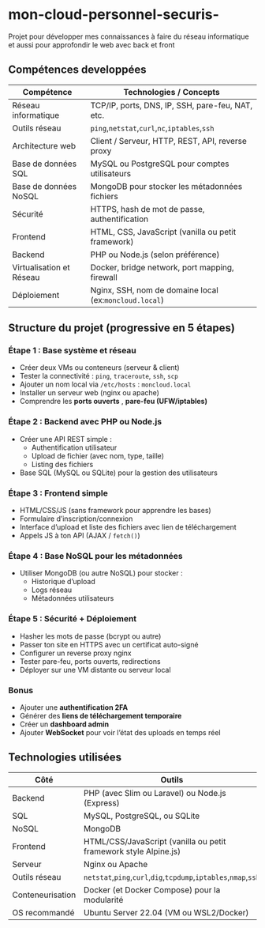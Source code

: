 # mon-cloud-personnel-securis-

Projet pour développer mes connaissances à faire du réseau informatique et aussi pour approfondir le web avec back et front

## Compétences developpées

| Compétence                  | Technologies / Concepts                                   |
| ---------------------------- | --------------------------------------------------------- |
| Réseau informatique      | TCP/IP, ports, DNS, IP, SSH, pare-feu, NAT, etc.          |
| Outils réseau          | `ping`,`netstat`,`curl`,`nc`,`iptables`,`ssh` |
| Architecture web          | Client / Serveur, HTTP, REST, API, reverse proxy          |
| Base de données SQL    | MySQL ou PostgreSQL pour comptes utilisateurs             |
| Base de données NoSQL    | MongoDB pour stocker les métadonnées fichiers           |
| Sécurité                | HTTPS, hash de mot de passe, authentification             |
| Frontend                  | HTML, CSS, JavaScript (vanilla ou petit framework)        |
| Backend                   | PHP ou Node.js (selon préférence)                       |
| Virtualisation et Réseau | Docker, bridge network, port mapping, firewall            |
| Déploiement            | Nginx, SSH, nom de domaine local (ex:`moncloud.local`)  |

## Structure du projet (progressive en 5 étapes)

### Étape 1 : Base système et réseau

* Créer deux VMs ou conteneurs (serveur & client)
* Tester la connectivité : `ping`, `traceroute`, `ssh`, `scp`
* Ajouter un nom local via `/etc/hosts` : `moncloud.local`
* Installer un serveur web (nginx ou apache)
* Comprendre les  **ports ouverts** , **pare-feu (UFW/iptables)**

### Étape 2 : Backend avec PHP ou Node.js

* Créer une API REST simple :
  * Authentification utilisateur
  * Upload de fichier (avec nom, type, taille)
  * Listing des fichiers
* Base SQL (MySQL ou SQLite) pour la gestion des utilisateurs

### Étape 3 : Frontend simple

* HTML/CSS/JS (sans framework pour apprendre les bases)
* Formulaire d’inscription/connexion
* Interface d’upload et liste des fichiers avec lien de téléchargement
* Appels JS à ton API (AJAX / `fetch()`)

### Étape 4 : Base NoSQL pour les métadonnées

* Utiliser MongoDB (ou autre NoSQL) pour stocker :
  * Historique d’upload
  * Logs réseau
  * Métadonnées utilisateurs

### Étape 5 : Sécurité + Déploiement

* Hasher les mots de passe (bcrypt ou autre)
* Passer ton site en HTTPS avec un certificat auto-signé
* Configurer un reverse proxy nginx
* Tester pare-feu, ports ouverts, redirections
* Déployer sur une VM distante ou serveur local

### Bonus

* Ajouter une **authentification 2FA**
* Générer des **liens de téléchargement temporaire**
* Créer un **dashboard admin**
* Ajouter **WebSocket** pour voir l’état des uploads en temps réel

## Technologies utilisées

| Côté           | Outils                                                                          |
| ---------------- | ------------------------------------------------------------------------------- |
| Backend          | PHP (avec Slim ou Laravel) ou Node.js (Express)                                 |
| SQL              | MySQL, PostgreSQL, ou SQLite                                                    |
| NoSQL            | MongoDB                                                                         |
| Frontend         | HTML/CSS/JavaScript (vanilla ou petit framework style Alpine.js)                |
| Serveur          | Nginx ou Apache                                                                 |
| Outils réseau   | `netstat`,`ping`,`curl`,`dig`,`tcpdump`,`iptables`,`nmap`,`ssh` |
| Conteneurisation | Docker (et Docker Compose) pour la modularité                                  |
| OS recommandé   | Ubuntu Server 22.04 (VM ou WSL2/Docker)                                         |
